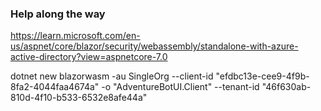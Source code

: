 ### Help along the way

https://learn.microsoft.com/en-us/aspnet/core/blazor/security/webassembly/standalone-with-azure-active-directory?view=aspnetcore-7.0

dotnet new blazorwasm -au SingleOrg --client-id "efdbc13e-cee9-4f9b-8fa2-4044faa4674a" -o "AdventureBotUI.Client" --tenant-id "46f630ab-810d-4f10-b533-6532e8afe44a"
